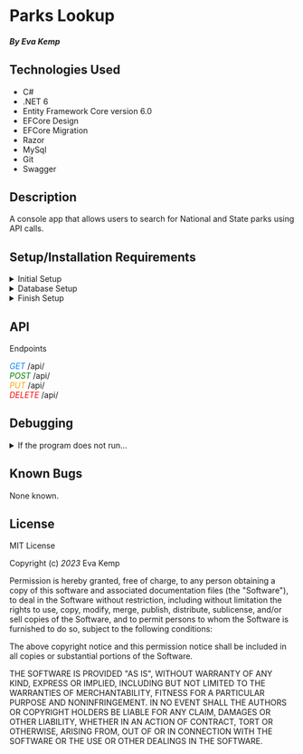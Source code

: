 # Parks Lookup

#### _By_ _Eva Kemp_

## **Technologies Used**

- C#
- .NET 6
- Entity Framework Core version 6.0
- EFCore Design
- EFCore Migration
- Razor
- MySql
- Git
- Swagger

## **Description**

A console app that allows users to search for National and State parks using API calls.

## **Setup/Installation Requirements**

<details>
<summary> Initial Setup </summary>

- Clone this repository to your local machine.
  ```bash
  $ git clone https://github.com/ekmagiccat/ParkApi.Solution
  ```
- Open VS Code (or your IDE of choice).
- Open the top level directory you just cloned.
</details>

<details>
<summary> Database Setup </summary>

- Use a MySql RDBMS (like MySql Workbench) to import/upload the **\_\_**.sql file and create your database.
- In your ParkApi Directory, create a file with the name `appsettings.json` and copy and past the following code into this file:

  <pre><code>{
      "Logging": {
          "LogLevel": {
          "Default": "Information",
          "Microsoft.AspNetCore": "Warning"
          }
      },
      "AllowedHosts": "*",
      "ConnectionStrings": {
          "DefaultConnection": "Server=localhost;Port=3306;park_api;uid=[YOUR_UID];pwd=[YOUR_PASSWORD];"
      }
  }</code></pre>

- Use your personal UID and Password for your db connection and make sure you remove the brackets currently in place.
</details>

<details>
<summary> Finish Setup </summary>

- In your terminal:

  Change directory (cd) to ParkApi.

  ```bash
  $ dotnet build
  ```

  ```bash
  $ dotnet ef migrations add Initial
  ```

  ```bash
  $ dotnet ef database update
  ```

  ```bash
  $ dotnet run
  ```

  (or `dotnet watch run` to see edit and see edits in real time).

- A web page will automatically open in your browser at port 5000 or 5001
</details>

## API

<summary>Endpoints</summary>

<span style="color: rgb(3, 132, 252); font-style: italic;">GET</span> /api/
<br>
<span style="color: green; font-style: italic;">POST</span> /api/
<br>
<span style="color: orange; font-style: italic;">PUT</span> /api/
<br>
<span style="color: red; font-style: italic;">DELETE</span> /api/
<br>

## Debugging

<details>
<summary> If the program does not run...</summary>

- Make sure you have the appropriate packages installed to run dotnet

  - In your Terminal, enter the following commands:<br>
    ```bash
     dotnet tool install --global dotnet-ef --version 6.0.0
    ```
    ```bash
     dotnet add package Microsoft.EntityFrameworkCore -v 6.0.0
    ```
    ```bash
     dotnet add package Pomelo.EntityFrameworkCore.MySql -v 6.0.0
    ```
    ```bash
     dotnet add package Microsoft.EntityFrameworkCore.Design -v 6.0.0
    ```

</details>

## **Known Bugs**

None known.

## License

MIT License

Copyright (c) _2023_ Eva Kemp

Permission is hereby granted, free of charge, to any person obtaining a copy
of this software and associated documentation files (the "Software"), to deal
in the Software without restriction, including without limitation the rights
to use, copy, modify, merge, publish, distribute, sublicense, and/or sell
copies of the Software, and to permit persons to whom the Software is
furnished to do so, subject to the following conditions:

The above copyright notice and this permission notice shall be included in all
copies or substantial portions of the Software.

THE SOFTWARE IS PROVIDED "AS IS", WITHOUT WARRANTY OF ANY KIND, EXPRESS OR
IMPLIED, INCLUDING BUT NOT LIMITED TO THE WARRANTIES OF MERCHANTABILITY,
FITNESS FOR A PARTICULAR PURPOSE AND NONINFRINGEMENT. IN NO EVENT SHALL THE
AUTHORS OR COPYRIGHT HOLDERS BE LIABLE FOR ANY CLAIM, DAMAGES OR OTHER
LIABILITY, WHETHER IN AN ACTION OF CONTRACT, TORT OR OTHERWISE, ARISING FROM,
OUT OF OR IN CONNECTION WITH THE SOFTWARE OR THE USE OR OTHER DEALINGS IN THE
SOFTWARE.
